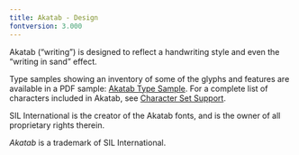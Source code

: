 ```yaml
---
title: Akatab - Design
fontversion: 3.000
---
```


Akatab (“writing”) is designed to reflect a handwriting style and even the “writing in sand” effect. 

Type samples showing an inventory of some of the glyphs and features are available in a PDF sample: [Akatab Type Sample](https://software.sil.org/downloads/r/akatab/Akatab-Character-Inventory.pdf). For a complete list of characters included in Akatab, see [Character Set Support](charset.md).

SIL International is the creator of the Akatab fonts, and is the owner of all proprietary rights therein.

*Akatab* is a trademark of SIL International.